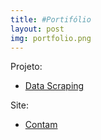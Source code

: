 ```yaml
---
title: #Portifólio
layout: post
img: portfolio.png
---
```

Projeto:
* [Data Scraping](https://github.com/edsonlead/data_scraping/)

Site:
* [Contam](http://contambiental.com.br)


